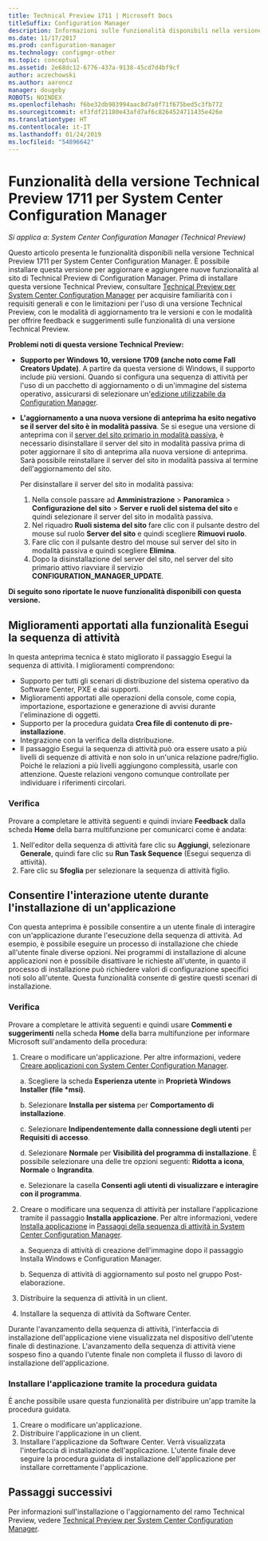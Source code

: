 ```yaml
---
title: Technical Preview 1711 | Microsoft Docs
titleSuffix: Configuration Manager
description: Informazioni sulle funzionalità disponibili nella versione Technical Preview 1711 per System Center Configuration Manager.
ms.date: 11/17/2017
ms.prod: configuration-manager
ms.technology: configmgr-other
ms.topic: conceptual
ms.assetid: 2e68dc12-6776-437a-9138-45cd7d4bf9cf
author: aczechowski
ms.author: aaroncz
manager: dougeby
ROBOTS: NOINDEX
ms.openlocfilehash: f6be32db903994aac8d7a0f71f675bed5c3fb772
ms.sourcegitcommit: ef3fdf21180e43afd7af6c8264524711435e426e
ms.translationtype: HT
ms.contentlocale: it-IT
ms.lasthandoff: 01/24/2019
ms.locfileid: "54896642"
---
```

# <a name="capabilities-in-technical-preview-1711-for-system-center-configuration-manager"></a>Funzionalità della versione Technical Preview 1711 per System Center Configuration Manager

*Si applica a: System Center Configuration Manager (Technical Preview)*

Questo articolo presenta le funzionalità disponibili nella versione Technical Preview 1711 per System Center Configuration Manager. È possibile installare questa versione per aggiornare e aggiungere nuove funzionalità al sito di Technical Preview di Configuration Manager. Prima di installare questa versione Technical Preview, consultare [Technical Preview per System Center Configuration Manager](../../core/get-started/technical-preview.md) per acquisire familiarità con i requisiti generali e con le limitazioni per l'uso di una versione Technical Preview, con le modalità di aggiornamento tra le versioni e con le modalità per offrire feedback e suggerimenti sulle funzionalità di una versione Technical Preview.     


<!--  Known Issues Template   
**Known Issues in this Technical Preview:**
-   **Issue Name**. Details
    Workaround details.
-->
**Problemi noti di questa versione Technical Preview:**
- **Supporto per Windows 10, versione 1709 (anche noto come Fall Creators Update)**.  A partire da questa versione di Windows, il supporto include più versioni. Quando si configura una sequenza di attività per l'uso di un pacchetto di aggiornamento o di un'immagine del sistema operativo, assicurarsi di selezionare un'[edizione utilizzabile da Configuration Manager](/sccm/core/plan-design/configs/support-for-windows-10#windows-10-as-a-client).
- **L'aggiornamento a una nuova versione di anteprima ha esito negativo se il server del sito è in modalità passiva**. Se si esegue una versione di anteprima con il [server del sito primario in modalità passiva](/sccm/core/get-started/capabilities-in-technical-preview-1706#site-server-role-high-availability), è necessario disinstallare il server del sito in modalità passiva prima di poter aggiornare il sito di anteprima alla nuova versione di anteprima. Sarà possibile reinstallare il server del sito in modalità passiva al termine dell'aggiornamento del sito.

  Per disinstallare il server del sito in modalità passiva:
  1. Nella console passare ad **Amministrazione** > **Panoramica** > **Configurazione del sito** > **Server e ruoli del sistema del sito** e quindi selezionare il server del sito in modalità passiva.
  2. Nel riquadro **Ruoli sistema del sito** fare clic con il pulsante destro del mouse sul ruolo **Server del sito** e quindi scegliere **Rimuovi ruolo**.
  3. Fare clic con il pulsante destro del mouse sul server del sito in modalità passiva e quindi scegliere **Elimina**.
  4. Dopo la disinstallazione del server del sito, nel server del sito primario attivo riavviare il servizio **CONFIGURATION_MANAGER_UPDATE**.

**Di seguito sono riportate le nuove funzionalità disponibili con questa versione.**  

<!--  Section Template
##  FEATURE
### Procedure 1
### Try it out!  
 Try to complete the following tasks and then send us **Feedback** from the **Home** tab of the Ribbon to let us know how it worked:
 -  Task 1
 -  Task 2              
-->

## <a name="improvements-to-run-task-sequence"></a>Miglioramenti apportati alla funzionalità Esegui la sequenza di attività
<!-- 1261338 -->

In questa anteprima tecnica è stato migliorato il passaggio Esegui la sequenza di attività. I miglioramenti comprendono:

 - Supporto per tutti gli scenari di distribuzione del sistema operativo da Software Center, PXE e dai supporti.
 - Miglioramenti apportati alle operazioni della console, come copia, importazione, esportazione e generazione di avvisi durante l'eliminazione di oggetti.
 - Supporto per la procedura guidata **Crea file di contenuto di pre-installazione**.
 - Integrazione con la verifica della distribuzione.
 - Il passaggio Esegui la sequenza di attività può ora essere usato a più livelli di sequenze di attività e non solo in un'unica relazione padre/figlio. Poiché le relazioni a più livelli aggiungono complessità, usarle con attenzione. Queste relazioni vengono comunque controllate per individuare i riferimenti circolari.

### <a name="try-it-out"></a>Verifica  

Provare a completare le attività seguenti e quindi inviare **Feedback** dalla scheda **Home** della barra multifunzione per comunicarci come è andata:

1. Nell'editor della sequenza di attività fare clic su **Aggiungi**, selezionare **Generale**, quindi fare clic su **Run Task Sequence** (Esegui sequenza di attività).
2. Fare clic su **Sfoglia** per selezionare la sequenza di attività figlio.

## <a name="allow-user-interaction-when-installing-an-application----1356976---"></a>Consentire l'interazione utente durante l'installazione di un'applicazione <!-- 1356976 -->

Con questa anteprima è possibile consentire a un utente finale di interagire con un'applicazione durante l'esecuzione della sequenza di attività. Ad esempio, è possibile eseguire un processo di installazione che chiede all'utente finale diverse opzioni. Nei programmi di installazione di alcune applicazioni non è possibile disattivare le richieste all'utente, in quanto il processo di installazione può richiedere valori di configurazione specifici noti solo all'utente. Questa funzionalità consente di gestire questi scenari di installazione.

### <a name="try-it-out"></a>Verifica

Provare a completare le attività seguenti e quindi usare **Commenti e suggerimenti** nella scheda **Home** della barra multifunzione per informare Microsoft sull'andamento della procedura:

1.  Creare o modificare un'applicazione. Per altre informazioni, vedere [Creare applicazioni con System Center Configuration Manager](/sccm/apps/deploy-use/create-applications).

    a. Scegliere la scheda **Esperienza utente** in **Proprietà Windows Installer (file \*msi)**.

    b. Selezionare **Installa per sistema** per **Comportamento di installazione**.

    c. Selezionare **Indipendentemente dalla connessione degli utenti** per **Requisiti di accesso**.

    d. Selezionare **Normale** per **Visibilità del programma di installazione**. È possibile selezionare una delle tre opzioni seguenti: **Ridotta a icona**, **Normale** o **Ingrandita**.

    e. Selezionare la casella **Consenti agli utenti di visualizzare e interagire con il programma**.

2.  Creare o modificare una sequenza di attività per installare l'applicazione tramite il passaggio **Installa applicazione**. Per altre informazioni, vedere [Installa applicazione](/sccm/osd/understand/task-sequence-steps#BKMK_InstallApplication) in [Passaggi della sequenza di attività in System Center Configuration Manager](/sccm/osd/understand/task-sequence-steps).

    a. Sequenza di attività di creazione dell'immagine dopo il passaggio Installa Windows e Configuration Manager.

    b. Sequenza di attività di aggiornamento sul posto nel gruppo Post-elaborazione.

3.  Distribuire la sequenza di attività in un client.
4.  Installare la sequenza di attività da Software Center.

Durante l'avanzamento della sequenza di attività, l'interfaccia di installazione dell'applicazione viene visualizzata nel dispositivo dell'utente finale di destinazione. L'avanzamento della sequenza di attività viene sospeso fino a quando l'utente finale non completa il flusso di lavoro di installazione dell'applicazione.

### <a name="install-using-the-wizard"></a>Installare l'applicazione tramite la procedura guidata

È anche possibile usare questa funzionalità per distribuire un'app tramite la procedura guidata.

1. Creare o modificare un'applicazione.
2. Distribuire l'applicazione in un client.
3. Installare l'applicazione da Software Center. Verrà visualizzata l'interfaccia di installazione dell'applicazione. L'utente finale deve seguire la procedura guidata di installazione dell'applicazione per installare correttamente l'applicazione.




<!-- When we have another H2 in this topic, Add this Next Steps section back in.  -->

## <a name="next-steps"></a>Passaggi successivi
Per informazioni sull'installazione o l'aggiornamento del ramo Technical Preview, vedere [Technical Preview per System Center Configuration Manager](/sccm/core/get-started/technical-preview).    
